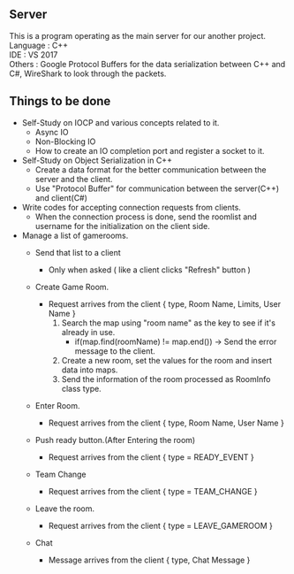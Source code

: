 ## Server
This is a program operating as the main server for our another project.  
Language : C++  
IDE : VS 2017  
Others : Google Protocol Buffers for the data serialization between C++ and C#, WireShark to look through the packets.

## Things to be done
- Self-Study on IOCP and various concepts related to it.  
    - Async IO  
    - Non-Blocking IO  
    - How to create an IO completion port and register a socket to it.
- Self-Study on Object Serialization in C++
    - Create a data format for the better communication between the server and the client.
    - Use "Protocol Buffer" for communication between the server(C++) and client(C#)  
- Write codes for accepting connection requests from clients.
    - When the connection process is done, send the roomlist and username for the initialization on the client side.
- Manage a list of gamerooms.  
    - Send that list to a client  
        - Only when asked ( like a client clicks "Refresh" button )  
    - Create Game Room.
        - Request arrives from the client { type, Room Name, Limits, User Name }
            1. Search the map using "room name" as the key to see if it's already in use.
                - if(map.find(roomName) != map.end()) -> Send the error message to the client.
            2. Create a new room, set the values for the room and insert data into maps.
            3. Send the information of the room processed as RoomInfo class type.
            
    - Enter Room.
        - Request arrives from the client { type, Room Name, User Name }
        
    - Push ready button.(After Entering the room)
        - Request arrives from the client { type = READY_EVENT }
        
    - Team Change
        - Request arrives from the client { type = TEAM_CHANGE }
    - Leave the room.
        - Request arrives from the client { type = LEAVE_GAMEROOM }
    - Chat
        - Message arrives from the client { type, Chat Message }
